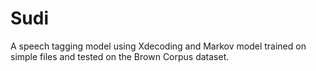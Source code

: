 # Sudi
 A speech tagging model using Xdecoding and Markov model trained on simple files and tested on the Brown Corpus dataset.
